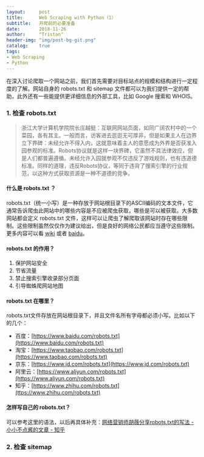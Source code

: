 ```yaml
---
layout:     post
title:      Web Scraping with Python（1）
subtitle:   开爬前的必要准备
date:       2018-11-26
author:     "Tristan"
header-img: "img/post-bg-git.png"
catalog:    true
tags:
- Web Scraping
- Python
---
```


在深入讨论爬取一个网站之前，我们首先需要对目标站点的规模和结构进行一定程度的了解。网站自身的 robots.txt 和 sitemap 文件都可以为我们提供一定的帮助，此外还有一些能提供更详细信息的外部工具，比如 Google 搜索和 WHOIS。

### 1. 检查 robots.txt

> 浙江大学计算机学院院长庄越挺：互联网网站页面，如同广阔农村中的一个菜园，各有其主。一般而言，访客进去逛逛无可厚非，但是如果主人在边界立下界碑：未经允许不得入内，这就意味着主人的意愿成为外界是否获准入园参观的标准。Robots协议就是这样一块界碑，它虽然不具法律效应，但是人们都普遍遵循。未经允许入园就参观不仅违反了游戏规则，也有违道德标准。同样的道理，违反Robots协议，等同于违背了搜索引擎的行业规范，以这种方式获取资源是一种不道德的竞争。

#### 什么是 robots.txt ？

robots.txt（统一小写）是一种存放于网站根目录下的ASCII编码的文本文件，它通常告诉爬虫此网站中的哪些内容是不应被爬虫获取，哪些是可以被获取。大多数网站都会定义 robots.txt 文件，这样可以让爬虫了解爬取该网站时存在哪些限制。这些限制虽然仅仅作为建议给出，但是良好的网络公民都应当遵守这些限制。更多内容可以看 [wiki](https://zh.wikipedia.org/wiki/Robots.txt) 或者 [baidu](https://baike.baidu.com/item/robots协议)。

#### robots.txt 的作用？

1. 保护网站安全
2. 节省流量
3. 禁止搜索引擎收录部分页面
4. 引导蜘蛛爬网站地图


#### robots.txt 在哪里？

robots.txt文件存放在网站根目录下，并且文件名所有字母都必须小写。比如以下的几个：
- 百度：[https://www.baidu.com/robots.txt](https://www.baidu.com/robots.txt)
- 淘宝：[https://www.taobao.com/robots.txt](https://www.taobao.com/robots.txt) 
- 京东：[https://www.jd.com/robots.txt](https://www.jd.com/robots.txt)
- 阿里云：[https://www.aliyun.com/robots.txt](https://www.aliyun.com/robots.txt)
- 知乎：[https://www.zhihu.com/robots.txt](ttps://www.zhihu.com/robots.txt)

#### 怎样写自己的 robots.txt？

可以参考这里的语法，以后再具体补充：[网络营销师胡薇分享robots.txt的写法 - 小小不点酱的文章 - 知乎](https://zhuanlan.zhihu.com/p/23379013)

### 2. 检查 sitemap






